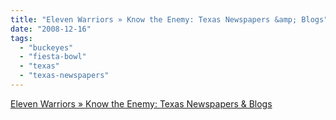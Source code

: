 ```yaml
---
title: "Eleven Warriors » Know the Enemy: Texas Newspapers &amp; Blogs"
date: "2008-12-16"
tags: 
  - "buckeyes"
  - "fiesta-bowl"
  - "texas"
  - "texas-newspapers"
---
```


[Eleven Warriors » Know the Enemy: Texas Newspapers & Blogs](http://www.elevenwarriors.com/2008/12/know-the-enemy-texas-newspapers-blogs.html)
